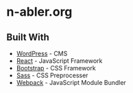 # n-abler.org

## Built With

- [WordPress](https://wordpress.org/) - CMS
- [React](https://reactjs.org/docs/getting-started.html) - JavaScript Framework
- [Bootstrap](https://getbootstrap.com/) - CSS Framework
- [Sass](https://sass-lang.com/) - CSS Preprocesser
- [Webpack](https://webpack.js.org/) - JavaScript Module Bundler
